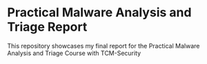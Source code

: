 # Practical Malware Analysis and Triage Report
This repository showcases my final report for the Practical Malware Analysis and Triage Course with TCM-Security
